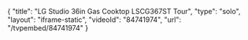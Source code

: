 {
    "title": "LG Studio 36in Gas Cooktop LSCG367ST Tour",
    "type": "solo",
    "layout": "iframe-static",
    "videoId": "84741974",
    "url": "\/tvpembed\/84741974"
}